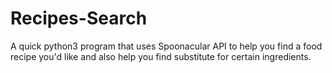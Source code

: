 # Recipes-Search
A quick python3 program that uses Spoonacular API to help you find a food recipe you'd like and also help you find substitute for certain ingredients.
